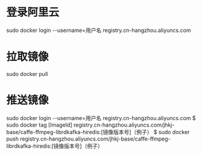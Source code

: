 # 登录阿里云
sudo docker login --username=用户名 registry.cn-hangzhou.aliyuncs.com

# 拉取镜像
sudo docker pull 

# 推送镜像
sudo docker login --username=用户名 registry.cn-hangzhou.aliyuncs.com
$ sudo docker tag [ImageId] registry.cn-hangzhou.aliyuncs.com/jhkj-base/caffe-ffmpeg-librdkafka-hiredis:[镜像版本号]（例子）
$ sudo docker push registry.cn-hangzhou.aliyuncs.com/jhkj-base/caffe-ffmpeg-librdkafka-hiredis:[镜像版本号]（例子）


